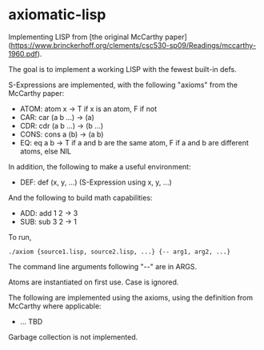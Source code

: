 # axiomatic-lisp

Implementing LISP from [the original McCarthy paper]
(https://www.brinckerhoff.org/clements/csc530-sp09/Readings/mccarthy-1960.pdf).

The goal is to implement a working LISP with the fewest built-in defs.

S-Expressions are implemented, with the following "axioms" from the McCarthy paper:

* ATOM: atom x -> T if x is an atom, F if not
* CAR: car (a b ...) -> (a)
* CDR: cdr (a b ...) -> (b ...)
* CONS: cons a (b) -> (a b)
* EQ: eq a b -> T if a and b are the same atom, F if a and b are different atoms, else NIL

In addition, the following to make a useful environment:

* DEF: def (x, y, ...) (S-Expression using x, y, ...)

And the following to build math capabilities:

* ADD: add 1 2 -> 3
* SUB: sub 3 2 -> 1

To run,

    ./axiom {source1.lisp, source2.lisp, ...} {-- arg1, arg2, ...}

The command line arguments following "--" are in ARGS.

Atoms are instantiated on first use.  Case is ignored.

The following are implemented using the axioms, using the definition from McCarthy where applicable:

* ... TBD

Garbage collection is not implemented.
